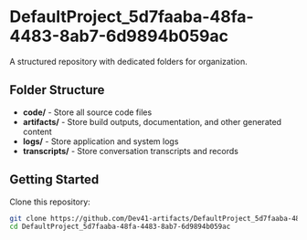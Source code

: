 # DefaultProject_5d7faaba-48fa-4483-8ab7-6d9894b059ac
A structured repository with dedicated folders for organization.

## Folder Structure

- **code/** - Store all source code files
- **artifacts/** - Store build outputs, documentation, and other generated content
- **logs/** - Store application and system logs
- **transcripts/** - Store conversation transcripts and records

## Getting Started

Clone this repository:
```bash
git clone https://github.com/Dev41-artifacts/DefaultProject_5d7faaba-48fa-4483-8ab7-6d9894b059ac
cd DefaultProject_5d7faaba-48fa-4483-8ab7-6d9894b059ac
```

